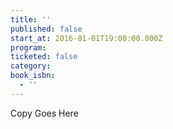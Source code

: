 ```yaml
---
title: ''
published: false
start_at: 2016-01-01T19:00:00.000Z
program:
ticketed: false
category:
book_isbn:
  - ''
---
```

Copy Goes Here